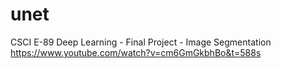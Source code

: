 # unet
CSCI E-89 Deep Learning - Final Project - Image Segmentation
https://www.youtube.com/watch?v=cm6GmGkbhBo&t=588s
